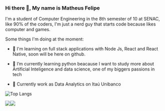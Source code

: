 ### Hi there 👋, My name is Matheus Felipe

I'm a student of Computer Engineering in the 8th semester of 10 at SENAC, like 90% of the coders, I'm just a nerd guy that starts code because likes computer and games.

Some things I'm doing at the moment:

- 🔭 I'm learning on full stack applications with Node Js, React and React Native, soon will be here on github. 

- 🌱 I’m currently learning python beacause I want to study more about Artificial Inteligence and data science, one of my biggers passions in tech

- 💼 Currently work as Data Analytics on Itaú Unibanco

![Top Langs](https://github-readme-stats.vercel.app/api/top-langs/?username=Ndrake337&exclude_repo=cem_clipnet&layout=compact&theme=dracula&hide=jupyter%20notebook)

<div style="display:flex; flex-direction: row;"> 
  <a href = "mailto:matheus.felipe337@gmail.com"><img src="https://img.shields.io/badge/-Gmail-%23333?style=for-the-badge&logo=gmail&logoColor=white" target="_blank"></a>
  <a href="https://www.linkedin.com/in/matheus-felipe-neves-campos-cardoso-92828114a/" target="_blank"><img src="https://img.shields.io/badge/-LinkedIn-%230077B5?style=for-the-badge&logo=linkedin&logoColor=white" target="_blank"></a> 
</div>

